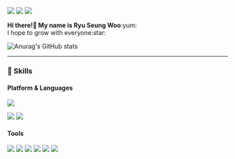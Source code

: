 <p>
  <a href="https://blog.naver.com/rsw1452" target="_blank"><img src="https://img.shields.io/badge/Blog-00C73C?style=flat-square&logo=Storyblok&logoColor=white"/></a>
  <a href="mailto:rsw1452@naver.com" target="_blank"><img src="https://img.shields.io/badge/rsw1452@naver.com-EA4335?style=flat-square&logo=naver&logoColor=white"/></a>
  <a href="https://www.instagram.com/penguwin_sw/" target="_blank"><img src="https://img.shields.io/badge/Instagram-E4405F?style=flat-square&logo=instagram&logoColor=white"/></a>
</p>


<p>
  <strong>Hi there!👋 My name is Ryu Seung Woo</strong>:yum:<br/>
  I hope to grow with everyone:star:<br/>

</p>


 ![Anurag's GitHub stats](https://github-readme-stats.vercel.app/api?username=RyuSw-cs&&show_icons=true&theme=vue)
</b>

<hr>

### 💪 Skills
#### Platform & Languages
<p>
  <img src="https://img.shields.io/badge/Android-3DDC84?style=flat-square&logo=Android&logoColor=white"/>
</p>
<p>
  <img src="https://img.shields.io/badge/Java-007396?style=flat-square&logo=Java&logoColor=white"/>
  <img src="https://img.shields.io/badge/Kotlin-0095D5?style=flat-square&logo=Kotlin&logoColor=white"/> 
</p>
 
#### Tools
<p>
  <img src="https://img.shields.io/badge/Android%20Studio-565656?style=flat-square&logo=androidstudio&logoColor=99CC00"/>
  <img src="https://img.shields.io/badge/Intellij-000000?style=flat-square&logo=intellijidea&logoColor=white"/>
  <img src="https://img.shields.io/badge/Slack-4A154B?style=flat-square&logo=slack&logoColor=white"/>
   <img src="https://img.shields.io/badge/Notion-EEEEEE?style=flat-square&logo=Notion&logoColor=black"/>
  <img src="https://img.shields.io/badge/Source%20Tree-005DF4?style=flat-square&logo=sourcetree&logoColor=white"/>
  <img src="https://img.shields.io/badge/Git-F05032?style=flat-square&logo=Git&logoColor=white"/>
</p>

